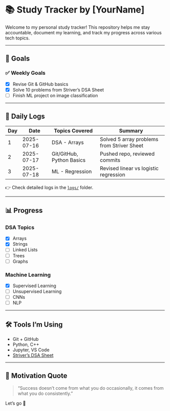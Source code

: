 # 📚 Study Tracker by [YourName]

Welcome to my personal study tracker! This repository helps me stay accountable, document my learning, and track my progress across various tech topics.

---

## 🚀 Goals

### ✅ Weekly Goals
- [x] Revise Git & GitHub basics
- [x] Solve 10 problems from Striver’s DSA Sheet
- [ ] Finish ML project on image classification

---

## 📆 Daily Logs

| Day | Date       | Topics Covered             | Summary |
|-----|------------|----------------------------|---------|
| 1   | 2025-07-16 | DSA - Arrays               | Solved 5 array problems from Striver Sheet |
| 2   | 2025-07-17 | Git/GitHub, Python Basics  | Pushed repo, reviewed commits              |
| 3   | 2025-07-18 | ML - Regression            | Revised linear vs logistic regression      |

👉 Check detailed logs in the [`logs/`](logs/) folder.

---

## 📊 Progress

### DSA Topics
- [x] Arrays
- [x] Strings
- [ ] Linked Lists
- [ ] Trees
- [ ] Graphs

### Machine Learning
- [x] Supervised Learning
- [ ] Unsupervised Learning
- [ ] CNNs
- [ ] NLP

---

## 🛠️ Tools I’m Using
- Git + GitHub
- Python, C++
- Jupyter, VS Code
- [Striver’s DSA Sheet](https://takeuforward.org/interviews/strivers-sde-sheet-top-coding-interview-problems/)

---

## 📌 Motivation Quote
> “Success doesn’t come from what you do occasionally, it comes from what you do consistently.”

Let’s go 🚀
